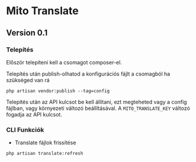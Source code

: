 # Mito Translate

## Version 0.1

### Telepítés
Először telepíteni kell a csomagot composer-el.

Telepítés után publish-olhatod a konfigurációs fájlt a csomagból ha szükséged van rá

`php artisan vendor:publish --tag=config`

Telepítés után az API kulcsot be kell állítani, ezt megteheted vagy a config fájlban, vagy környezeti változó beállításával.
A `MITO_TRANSLATE_KEY` változó fogadja az API kulcsot.

### CLI Funkciók
- Translate fájlok frissítése

`php artisan translate:refresh`
